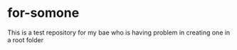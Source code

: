 # for-somone
This is a test repository for my bae who is having problem in creating one in a root folder
